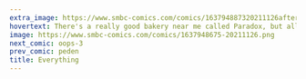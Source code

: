 ```yaml
---
extra_image: https://www.smbc-comics.com/comics/163794887320211126after.png
hovertext: There's a really good bakery near me called Paradox, but all the stuff the make appears to be permitted in this reality.
image: https://www.smbc-comics.com/comics/1637948675-20211126.png
next_comic: oops-3
prev_comic: peden
title: Everything
---
```


